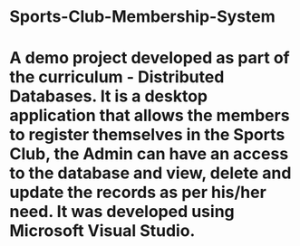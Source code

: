 # Sports-Club-Membership-System
# A demo project developed as part of the curriculum - Distributed Databases. It is a desktop application that allows the members to register themselves in the Sports Club, the Admin can have an access to the database and view, delete and update the records as per his/her need. It was developed using Microsoft Visual Studio.
